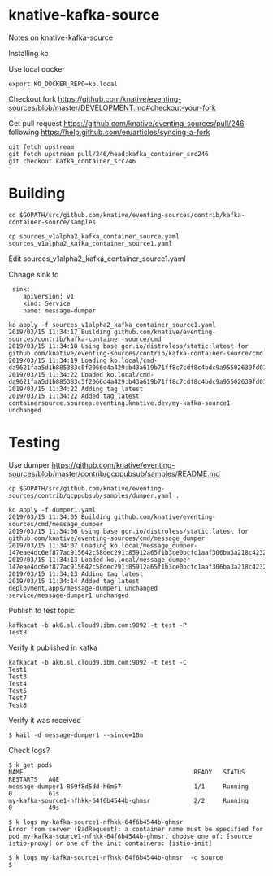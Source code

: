 # knative-kafka-source
Notes on knative-kafka-source

Installing ko

Use local docker

```
export KO_DOCKER_REPO=ko.local
```

Checkout fork
https://github.com/knative/eventing-sources/blob/master/DEVELOPMENT.md#checkout-your-fork

Get pull request
https://github.com/knative/eventing-sources/pull/246
following
https://help.github.com/en/articles/syncing-a-fork

```
git fetch upstream
git fetch upstream pull/246/head:kafka_container_src246
git checkout kafka_container_src246
```

# Building

```
cd $GOPATH/src/github.com/knative/eventing-sources/contrib/kafka-container-source/samples
```

```
cp sources_v1alpha2_kafka_container_source.yaml sources_v1alpha2_kafka_container_source1.yaml
```

Edit sources_v1alpha2_kafka_container_source1.yaml 

Chnage sink to

```
 sink:
    apiVersion: v1
    kind: Service
    name: message-dumper
```

```
ko apply -f sources_v1alpha2_kafka_container_source1.yaml
2019/03/15 11:34:17 Building github.com/knative/eventing-sources/contrib/kafka-container-source/cmd
2019/03/15 11:34:18 Using base gcr.io/distroless/static:latest for github.com/knative/eventing-sources/contrib/kafka-container-source/cmd
2019/03/15 11:34:19 Loading ko.local/cmd-da9621faa5d1b885383c5f2066d4a429:b43a619b71ff8c7cdf8c4bdc9a95502639fd010b83936b1cea3f145215669f36
2019/03/15 11:34:22 Loaded ko.local/cmd-da9621faa5d1b885383c5f2066d4a429:b43a619b71ff8c7cdf8c4bdc9a95502639fd010b83936b1cea3f145215669f36
2019/03/15 11:34:22 Adding tag latest
2019/03/15 11:34:22 Added tag latest
containersource.sources.eventing.knative.dev/my-kafka-source1 unchanged
```

# Testing

Use dumper https://github.com/knative/eventing-sources/blob/master/contrib/gcppubsub/samples/README.md

```
cp $GOPATH/src/github.com/knative/eventing-sources/contrib/gcppubsub/samples/dumper.yaml .
```

```
ko apply -f dumper1.yaml
2019/03/15 11:34:05 Building github.com/knative/eventing-sources/cmd/message_dumper
2019/03/15 11:34:06 Using base gcr.io/distroless/static:latest for github.com/knative/eventing-sources/cmd/message_dumper
2019/03/15 11:34:07 Loading ko.local/message_dumper-147eae4dc6ef877ac915642c58dec291:85912a65f1b3ce0bcfc1aaf306ba3a218c423289e6f2c92220b3c5ee6770d32a
2019/03/15 11:34:13 Loaded ko.local/message_dumper-147eae4dc6ef877ac915642c58dec291:85912a65f1b3ce0bcfc1aaf306ba3a218c423289e6f2c92220b3c5ee6770d32a
2019/03/15 11:34:13 Adding tag latest
2019/03/15 11:34:14 Added tag latest
deployment.apps/message-dumper1 unchanged
service/message-dumper1 unchanged
```

Publish to test topic

```
kafkacat -b ak6.sl.cloud9.ibm.com:9092 -t test -P
Test8
```

Verify it published in kafka

```
kafkacat -b ak6.sl.cloud9.ibm.com:9092 -t test -C
Test1
Test3
Test4
Test5
Test7
Test8
```

Verify it was received

```
$ kail -d message-dumper1 --since=10m

```

Check logs?

```
$ k get pods
NAME                                               READY   STATUS             RESTARTS   AGE
message-dumper1-869f8d5dd-h6m57                    1/1     Running            0          61s
my-kafka-source1-nfhkk-64f6b4544b-ghmsr            2/2     Running            0          49s

$ k logs my-kafka-source1-nfhkk-64f6b4544b-ghmsr
Error from server (BadRequest): a container name must be specified for pod my-kafka-source1-nfhkk-64f6b4544b-ghmsr, choose one of: [source istio-proxy] or one of the init containers: [istio-init]

$ k logs my-kafka-source1-nfhkk-64f6b4544b-ghmsr  -c source
$
```
